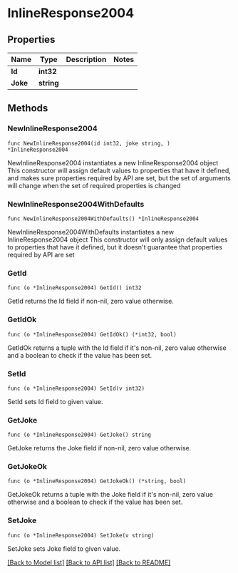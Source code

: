 # InlineResponse2004

## Properties

Name | Type | Description | Notes
------------ | ------------- | ------------- | -------------
**Id** | **int32** |  | 
**Joke** | **string** |  | 

## Methods

### NewInlineResponse2004

`func NewInlineResponse2004(id int32, joke string, ) *InlineResponse2004`

NewInlineResponse2004 instantiates a new InlineResponse2004 object
This constructor will assign default values to properties that have it defined,
and makes sure properties required by API are set, but the set of arguments
will change when the set of required properties is changed

### NewInlineResponse2004WithDefaults

`func NewInlineResponse2004WithDefaults() *InlineResponse2004`

NewInlineResponse2004WithDefaults instantiates a new InlineResponse2004 object
This constructor will only assign default values to properties that have it defined,
but it doesn't guarantee that properties required by API are set

### GetId

`func (o *InlineResponse2004) GetId() int32`

GetId returns the Id field if non-nil, zero value otherwise.

### GetIdOk

`func (o *InlineResponse2004) GetIdOk() (*int32, bool)`

GetIdOk returns a tuple with the Id field if it's non-nil, zero value otherwise
and a boolean to check if the value has been set.

### SetId

`func (o *InlineResponse2004) SetId(v int32)`

SetId sets Id field to given value.


### GetJoke

`func (o *InlineResponse2004) GetJoke() string`

GetJoke returns the Joke field if non-nil, zero value otherwise.

### GetJokeOk

`func (o *InlineResponse2004) GetJokeOk() (*string, bool)`

GetJokeOk returns a tuple with the Joke field if it's non-nil, zero value otherwise
and a boolean to check if the value has been set.

### SetJoke

`func (o *InlineResponse2004) SetJoke(v string)`

SetJoke sets Joke field to given value.



[[Back to Model list]](../README.md#documentation-for-models) [[Back to API list]](../README.md#documentation-for-api-endpoints) [[Back to README]](../README.md)


